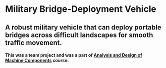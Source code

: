 # Military Bridge-Deployment Vehicle
## A robust military vehicle that can deploy portable bridges across difficult landscapes for smooth traffic movement.

#### This was a team project and was a part of [Analysis and Design of Machine Components](https://mech.nitk.ac.in/course/analysis-and-design-machine-components) course.
